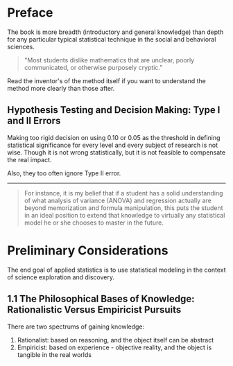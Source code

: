 # Preface

The book is more breadth (introductory and general knowledge) than depth for any particular typical statistical technique in the social and behavioral sciences.

> "Most students dislike mathematics that are unclear, poorly communicated, or otherwise purposely cryptic."

Read the inventor's of the method itself if you want to understand the method more clearly than those after.

## Hypothesis Testing and Decision Making: Type I and II Errors

Making too rigid decision on using 0.10 or 0.05 as the threshold in defining statistical significance for every level and every subject of research is not wise. Though it is not wrong statistically, but it is not feasible to compensate the real impact.

Also, they too often ignore Type II error.

---

> For instance, it is my belief that if a student has a solid understanding of what analysis of variance (ANOVA) and regression actually are beyond memorization and formula manipulation, this puts the student in an ideal position to extend that knowledge to virtually any statistical model he or she chooses to master in the future.

# Preliminary Considerations

The end goal of applied statistics is to use statistical modeling in the context of science exploration and discovery.

## 1.1 The Philosophical Bases of Knowledge: Rationalistic Versus Empiricist Pursuits

There are two spectrums of gaining knowledge:

1. Rationalist: based on reasoning, and the object itself can be abstract
2. Empiricist: based on experience - objective reality, and the object is tangible in the real worlds

